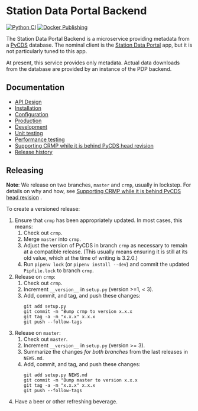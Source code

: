 # Station Data Portal Backend

[![Python CI](https://github.com/pacificclimate/station-data-portal-backend/actions/workflows/python-ci.yml/badge.svg)](https://github.com/pacificclimate/station-data-portal-backend/actions/workflows/python-ci.yml)
[![Docker Publishing](https://github.com/pacificclimate/station-data-portal-backend/actions/workflows/docker-publish.yml/badge.svg)](https://github.com/pacificclimate/station-data-portal-backend/actions/workflows/docker-publish.yml)

The Station Data Portal Backend is a microservice providing metadata from a 
[PyCDS](https://github.com/pacificclimate/pycds) database.
The nominal client is the
[Station Data Portal](https://github.com/pacificclimate/station-data-portal) 
app, but it is not particularly tuned to this app.

At present, this service provides only metadata. Actual data downloads
from the database are provided by an instance of the PDP backend.

## Documentation

- [API Design](docs/api-design.md)
- [Installation](docs/installation.md)
- [Configuration](docs/configuration.md)
- [Production](docs/development.md)
- [Development](docs/development.md)
- [Unit testing](docs/unit-testing.md)
- [Performance testing](docs/performance-testing.md)
- [Supporting CRMP while it is behind PyCDS head revision](docs/supporting-crmp.md)
- [Release history](NEWS.md)

## Releasing

**Note**: We release on two branches, `master` and `crmp`, usually in lockstep.
For details on why and how, see 
[Supporting CRMP while it is behind PyCDS head revision](docs/supporting-crmp.md)
.

To create a versioned release:

1. Ensure that `crmp` has been appropriately updated. In most cases, this 
   means: 
   1. Check out `crmp`.
   2. Merge `master` into `crmp`. 
   3. Adjust the version of PyCDS in branch `crmp` as necessary to
  remain at a compatible release. (This usually means ensuring it is still
  at its old value, which at the time of writing is 3.2.0.)
   4. Run `pipenv lock` (or `pipenv install --dev`) and commit the updated
  `Pipfile.lock` to branch `crmp`.
2. Release on `crmp`:
   1. Check out `crmp`.
   2. Increment `__version__` in `setup.py` (version >=1, < 3).
   3. Add, commit, and tag, and push these changes:
      ```
      git add setup.py
      git commit -m "Bump crmp to version x.x.x
      git tag -a -m "x.x.x" x.x.x
      git push --follow-tags
      ```
3. Release on `master`:
   1. Check out `master`.
   2. Increment `__version__` in `setup.py` (version >= 3).
   3. Summarize the changes *for both
      branches* from the last releases in `NEWS.md`.
   4. Add, commit, and tag, and push these changes:
      ```
      git add setup.py NEWS.md
      git commit -m "Bump master to version x.x.x
      git tag -a -m "x.x.x" x.x.x
      git push --follow-tags
      ```
4. Have a beer or other refreshing beverage.
